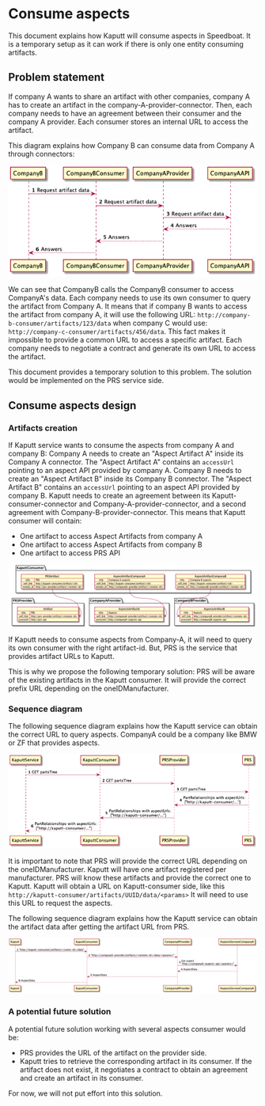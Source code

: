 # Consume aspects

This document explains how Kaputt will consume aspects in Speedboat.
It is a temporary setup as it can work if there is only one entity consuming artifacts.

## Problem statement

If company A wants to share an artifact with other companies, company A has to create an artifact in the company-A-provider-connector.
Then, each company needs to have an agreement between their consumer and the company A provider.
Each consumer stores an internal URL to access the artifact.

This diagram explains how Company B can consume data from Company A through connectors:

![CompanyB consumes CompanyA data with connectors](./diagrams/access-company-a-api.png)

We can see that CompanyB calls the CompanyB consumer to access CompanyA's data.
Each company needs to use its own consumer to query the artifact from Company A.
It means that if company B wants to access the artifact from company A, it will use the following URL: `http://company-b-consumer/artifacts/123/data` when company C would use: `http://company-c-consumer/artifacts/456/data`.
This fact makes it impossible to provide a common URL to access a specific artifact. Each company needs to negotiate a contract and generate its own URL to access the artifact.

This document provides a temporary solution to this problem. The solution would be implemented on the PRS service side.

## Consume aspects design

### Artifacts creation

If Kaputt service wants to consume the aspects from company A and company B:
Company A needs to create an "Aspect Artifact A" inside its Company A connector. The "Aspect Artifact A" contains an `accessUrl` pointing to an aspect API provided by company A.
Company B needs to create an "Aspect Artifact B" inside its Company B connector. The "Aspect Artifact B" contains an `accessUrl` pointing to an aspect API provided by company B.
Kaputt needs to create an agreement between its Kaputt-consumer-connector and Company-A-provider-connector, and a second agreement with Company-B-provider-connector.
This means that Kaputt consumer will contain:

- One artifact to access Aspect Artifacts from company A
- One artifact to access Aspect Artifacts from company B
- One artifact to access PRS API

![Artifacts](./diagrams/artifacts.png)

If Kaputt needs to consume aspects from Company-A, it will need to query its own consumer with the right artifact-id.
But, PRS is the service that provides artifact URLs to Kaputt.

This is why we propose the following temporary solution:
PRS will be aware of the existing artifacts in the Kaputt consumer. It will provide the correct prefix URL depending on the oneIDManufacturer.

### Sequence diagram

The following sequence diagram explains how the Kaputt service can obtain the correct URL to query aspects.
CompanyA could be a company like BMW or ZF that provides aspects.

![Get aspects URL sequence diagram](./diagrams/speedboat-get-aspect-url-sequence-diagram.png)

It is important to note that PRS will provide the correct URL depending on the oneIDManufacturer.
Kaputt will have one artifact registered per manufacturer. PRS will know these artifacts and provide the correct one to Kaputt.
Kaputt will obtain a URL on Kaputt-consumer side, like this `http://kaputt-consumer/artifacts/UUID/data/<params>`
It will need to use this URL to request the aspects.

The following sequence diagram explains how the Kaputt service can obtain the artifact data after getting the artifact URL from PRS.

![Get aspect sequence diagram](./diagrams/speedboat-get-aspect.png)

### A potential future solution

A potential future solution working with several aspects consumer would be:

- PRS provides the URL of the artifact on the provider side.
- Kaputt tries to retrieve the corresponding artifact in its consumer. If the artifact does not exist, it negotiates a contract to obtain an agreement and create an artifact in its consumer.

For now, we will not put effort into this solution.
